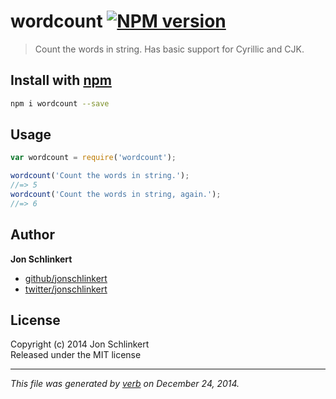 # wordcount [![NPM version](https://badge.fury.io/js/wordcount.svg)](http://badge.fury.io/js/wordcount)

> Count the words in string. Has basic support for Cyrillic and CJK.

## Install with [npm](https://www.npmjs.com)

```bash
npm i wordcount --save
```

## Usage

```js
var wordcount = require('wordcount');

wordcount('Count the words in string.');
//=> 5
wordcount('Count the words in string, again.');
//=> 6
```

## Author

**Jon Schlinkert**
 
+ [github/jonschlinkert](https://github.com/jonschlinkert)
+ [twitter/jonschlinkert](http://twitter.com/jonschlinkert) 

## License
Copyright (c) 2014 Jon Schlinkert  
Released under the MIT license

***

_This file was generated by [verb](https://github.com/assemble/verb) on December 24, 2014._
